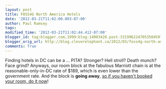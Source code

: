 ```yaml
---
layout: post
title: FOSS4G North America Hotels
date: '2012-03-21T11:02:00.003-07:00'
author: Paul Ramsey
tags: 
modified_time: '2012-03-21T11:02:44.412-07:00'
blogger_id: tag:blogger.com,1999:blog-14903426.post-3319962247053504597
blogger_orig_url: http://blog.cleverelephant.ca/2012/03/foss4g-north-america-hotels.html
comments: True
---
```


Finding hotels in DC can be a ... PITA? Stronger? Hell stroll? Death munch? Face grind? Anyways, our room block at the fabulous Marriott chain is at the reasonable-only-in-DC rate of $189, which is even lower than the government rate. And the block is **going away**, [so if you haven't booked your room, do it now](http://foss4g-na.org/accommodations)!

